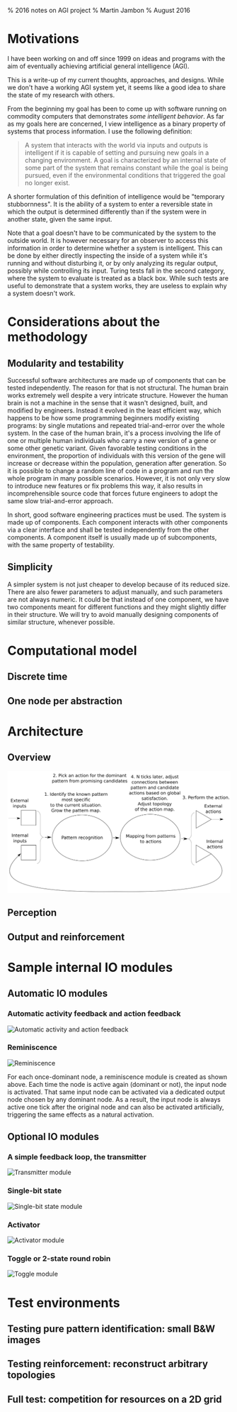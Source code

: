 % 2016 notes on AGI project
% Martin Jambon
% August 2016

<!-- toc -->

# Motivations

I have been working on and off since 1999 on ideas and programs with
the aim of eventually achieving artificial general intelligence
(AGI).

This is a write-up of my current thoughts, approaches, and
designs. While we don't have a working AGI system yet, it seems like a
good idea to share the state of my research with others.

From the beginning my goal has been to come up with
software running on commodity computers that demonstrates _some
intelligent behavior_. As far as my goals here are concerned,
I view intelligence as a binary property of systems that process
information. I use the following definition:

> A system that interacts with the world via inputs and outputs is
  intelligent if it is capable of setting and pursuing new
  goals in a changing environment. A goal is characterized by an
  internal state of some part of the system that remains constant
  while the goal is being pursued, even if the environmental
  conditions that triggered the goal no longer exist.

A shorter formulation of this definition of intelligence would be
"temporary stubbornness". It is the ability of a system to enter a
reversible state in which the output is determined
differently than if the system were in another state,
given the same input.

Note that a goal doesn't have to be communicated by the system to the
outside world. It is however necessary for an observer to access this
information in order to determine whether a system is
intelligent. This can be done by either directly inspecting
the inside of a system while it's running and without disturbing it, or
by only analyzing its regular output, possibly while controlling its
input. Turing tests fall in the second category, where the system to
evaluate is treated as a black box. While such tests are useful to
demonstrate that a system works, they are useless to explain why a
system doesn't work.

# Considerations about the methodology

## Modularity and testability

Successful software architectures are made up of components that can
be tested independently. The reason for that is not structural. The
human brain works extremely well despite a very intricate
structure. However the human brain is not a machine in the sense that
it wasn't designed, built, and modified by engineers. Instead it
evolved in the least efficient way, which happens to be how some
programming beginners modify existing programs: by single mutations
and repeated trial-and-error over the whole system. In the case of the
human brain, it's a process involving the life of one or multiple
human individuals who carry a new version of a gene or some other
genetic variant. Given favorable testing conditions in the
environment, the proportion of individuals with this version of the
gene will increase or decrease
within the population, generation after generation. So it is
possible to change a random line of code in a program and run the
whole program in many possible scenarios. However, it is not only very
slow to introduce new features or fix problems this way, it also
results in incomprehensible source code that forces future engineers
to adopt the same slow trial-and-error approach.

In short, good software engineering practices must be used. The system
is made up of components. Each component interacts with other
components via a clear interface and shall be tested independently from
the other components. A component itself is usually made up of
subcomponents, with the same property of testability.

## Simplicity

A simpler system is not just cheaper to develop because of its reduced
size. There are also fewer parameters to adjust manually, and such
parameters are not always numeric. It could be that instead of one
component, we have two components meant for different functions and
they might slightly differ in their structure. We will try to avoid
manually designing components of similar structure, whenever possible.

# Computational model

## Discrete time

## One node per abstraction

# Architecture

## Overview

<img src="img/overview.svg"
     alt="Overview"/>

## Perception

## Output and reinforcement

# Sample internal IO modules

## Automatic IO modules

### Automatic activity feedback and action feedback

<img src="img/activity-feedback.svg"
     alt="Automatic activity and action feedback"/>

### Reminiscence

<img src="img/reminiscence.svg"
     alt="Reminiscence"/>

For each once-dominant node, a reminiscence module is created as shown
above. Each time the node is active again (dominant or not), the input
node is activated. That same input node can be activated via a
dedicated output node chosen by any dominant node. As a result, the
input node is always active one tick after the original node and can
also be activated artificially, triggering the same effects as a
natural activation.

## Optional IO modules

### A simple feedback loop, the transmitter

<img src="img/transmitter.svg"
     alt="Transmitter module"/>

### Single-bit state

<img src="img/single-bit-state.svg"
     alt="Single-bit state module"/>

### Activator

<img src="img/activator.svg"
     alt="Activator module"/>

### Toggle or 2-state round robin

<img src="img/toggle.svg"
     alt="Toggle module"/>

# Test environments

## Testing pure pattern identification: small B&W images

## Testing reinforcement: reconstruct arbitrary topologies

## Full test: competition for resources on a 2D grid
